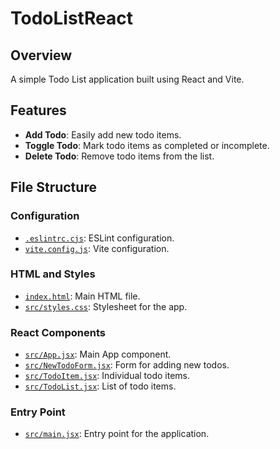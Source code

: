 # TodoListReact

## Overview
A simple Todo List application built using React and Vite.

## Features
- **Add Todo**: Easily add new todo items.
- **Toggle Todo**: Mark todo items as completed or incomplete.
- **Delete Todo**: Remove todo items from the list.

## File Structure
### Configuration
- [`.eslintrc.cjs`](https://github.com/mahir24/TodoListReact/blob/master/.eslintrc.cjs): ESLint configuration.
- [`vite.config.js`](https://github.com/mahir24/TodoListReact/blob/master/vite.config.js): Vite configuration.

### HTML and Styles
- [`index.html`](https://github.com/mahir24/TodoListReact/blob/master/index.html): Main HTML file.
- [`src/styles.css`](https://github.com/mahir24/TodoListReact/blob/master/src/styles.css): Stylesheet for the app.

### React Components
- [`src/App.jsx`](https://github.com/mahir24/TodoListReact/blob/master/src/App.jsx): Main App component.
- [`src/NewTodoForm.jsx`](https://github.com/mahir24/TodoListReact/blob/master/src/NewTodoForm.jsx): Form for adding new todos.
- [`src/TodoItem.jsx`](https://github.com/mahir24/TodoListReact/blob/master/src/TodoItem.jsx): Individual todo items.
- [`src/TodoList.jsx`](https://github.com/mahir24/TodoListReact/blob/master/src/TodoList.jsx): List of todo items.

### Entry Point
- [`src/main.jsx`](https://github.com/mahir24/TodoListReact/blob/master/src/main.jsx): Entry point for the application.

